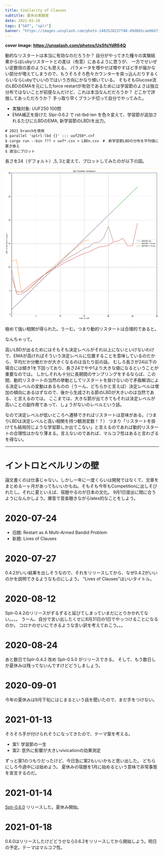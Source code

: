 ```yaml
---
title: Similarity of Clauses
subtitle: 夏休み実験室
date: 2021-01-26
tags: ["SAT", "splr"]
banner: "https://images.unsplash.com/photo-1483528237748-d9d8b5cae06d?ixlib=rb-1.2.1&ixid=eyJhcHBfaWQiOjEyMDd9&auto=format&fit=crop&w=1350&q=80"
---
```

**cover image: https://unsplash.com/photos/UsSfqYdR64Q**

動的なリスタートは本当に有効なのだろうか？
自分がやってきた種々の実験結果からはLubyリスタートとの差は（有意）にあるように思うが、
一方でせいぜい定数倍の差のようにも思える。
パラメータを増やせば増やすほど手が届かない部分が増えてしまうので、もうそろそろ色々カウンターを突っ込んだりするくらいならLubyでいいのではいう方向にかなり傾いている。
そもそもGlucose流のLBDのEMAを元にしたforce restartが有効であるためには学習節のよさは独立分布ではないことが前提なんだけど、これは本当なんだだろうか？
どこかで評価してあっただろうか？
手っ取り早くブランチ切って自分でやってみた。

- 実験対象: UUF250 100問
- EMA補正を掛けた Slpr-0.6.2 で rst-lbd-len を色々変えて、学習節が追加されるたびに(LBDのEMA, 新学習節のLBD)を出力。

```
# 2021 branchを使用
$ parallel 'splrl-lbd {}' ::: uuf250*.cnf
$ cargo run --bin ??? < uuf*.csv > LBDn.csv　#　新学習節LBDの分布を平均値に置き換え
$ 適当にプロット
```


長さを24（デフォルト）,5, 3と変えて、プロットしてみたのが以下の図。

![](/img/2021/01-26/development-of-LBD.png)

極めて強い相関が得られた。うーむ。つまり動的リスタートは合理的であると。

なんちゃって。

高いLBDが出るためにはそもそも決定レベルがそれ以上にないといけないわけで、EMAが高ければそういう決定レベルに位置することを意味しているのだから、平均だか分散だかが大きくなるのは当たり前の話。
むしろ長さが24以下の場合には傾き1を下回っており、長さ24でやや1より大きな値になるということが重要なのでは。
しかしそれも十分に長期間のサンプリングをするならば、この間、動的リスタートの当然の挙動としてリスタートを掛けないので矛盾解消による決定レベルの変動はあるものの（うーん、どちらかと言えば）決定レベルは増加の傾向にあるはずなので、後から生成される節のLBDが大きいのは当然である、と言えるのでは。
ここまでは、大きな節が出てきてもそれは決定レベルが高いことの副作用であって、しょうがないのレベルという話。

なので決定レベルが低いところへ遷移できればリスタートは意味がある。（つまりLBDは決定レベルと高い相関を持つ観測変数！？）
つまり「リスタートを掛けても結局同じような学習節しか出てこない」と言えるのであれば動的リスタートの合理性はかなり薄まる。言えないのであれば、マルコフ性はあると言わざるを得ない。


--------------------------------------------------------

# イントロとベルリンの壁

論文書くのは仕事じゃない。しかし一年に一度くらいは開発ではなくて、文章をまとめる一ヶ月があってもいいかもね。そもそも今年もCompetitionに出しそびれたし。それに夏といえば、宿題やるのが日本の文化。
9月1日提出に間に合うようになんかしよう。爆音で音楽聴きながらlatex的なことをしよう。

# 2020-07-24

* 旧題: Restart as A Multi-Armed Bandid Problem
* 新題: Lives of Clauses

# 2020-07-27

0.4.2がいい結果を出しそうなので、それをリリースしてから、なぜ0.4.2がいいのかを説明できるようなものにしよう。
"Lives of Clauses"はいいタイトル。

# 2020-08-12

Splr-0.4.2のリリースがずるずると延びてしまっていまだにとりかかれてない。。。。
うーん、自分で言い出したくせに8月31日の1日でやっつけることになるのか。
コロナのせいにできるような言い訳を考えておこう。。。

# 2020-08-24

あと数日でSplr-0.4.2 改め Splr-0.5.0 がリリースできる。
そして、もう数日しか夏休みは残ってないんですけどどうしましょう。

# 2020-09-01

今年の夏休みは9月下旬にはじまるという話を聞いたので、まだ手をつけない。

# 2021-01-13

そろそろ手が付けられそうになってきたので、テーマ案を考える。

- 案1: 学習節の一生
- 案2: 意外に影響が大きいvivicationの効果測定

ずっと案1のつもりだったけど、今日急に案2もいいかもと思い出した。
どちらにしろ今週中には始めよう。
夏休みの宿題を1月に始めるという意味で非常事態を宣言するのだ。

# 2021-01-14

[Splr-0.6.0](https://github.com/shnarazk/splr/commit/55c6161a17b18752d8c33f9a5de9ae8e25cc88fc) リリースした。夏休み開始。 

# 2021-01-18

0.6.0はリリースしたけどどうせなら0.6.2をリリースしてから開始しよう。明日の予定。テーマはマルコフ性。
